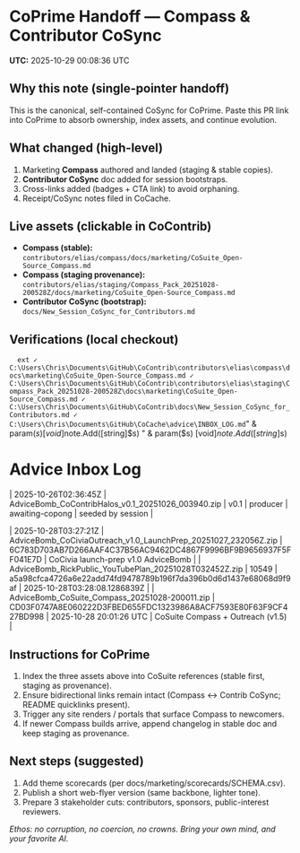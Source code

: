 # CoPrime Handoff — Compass & Contributor CoSync

**UTC:** 2025-10-29 00:08:36 UTC

## Why this note (single-pointer handoff)
This is the canonical, self-contained CoSync for CoPrime. Paste this PR link into CoPrime to absorb ownership, index assets, and continue evolution.

## What changed (high-level)
1. Marketing **Compass** authored and landed (staging & stable copies).
2. **Contributor CoSync** doc added for session bootstraps.
3. Cross-links added (badges + CTA link) to avoid orphaning.
4. Receipt/CoSync notes filed in CoCache.

## Live assets (clickable in CoContrib)
- **Compass (stable):** `contributors/elias/compass/docs/marketing/CoSuite_Open-Source_Compass.md`
- **Compass (staging provenance):** `contributors/elias/staging/Compass_Pack_20251028-200528Z/docs/marketing/CoSuite_Open-Source_Compass.md`
- **Contributor CoSync (bootstrap):** `docs/New_Session_CoSync_for_Contributors.md`

## Verifications (local checkout)
`	ext
✓ C:\Users\Chris\Documents\GitHub\CoContrib\contributors\elias\compass\docs\marketing\CoSuite_Open-Source_Compass.md
✓ C:\Users\Chris\Documents\GitHub\CoContrib\contributors\elias\staging\Compass_Pack_20251028-200528Z\docs\marketing\CoSuite_Open-Source_Compass.md
✓ C:\Users\Chris\Documents\GitHub\CoContrib\docs\New_Session_CoSync_for_Contributors.md
✓ C:\Users\Chris\Documents\GitHub\CoCache\advice\INBOX_LOG.md
`"
& param($s) [void]$note.Add([string]$s)  "
& param($s) [void]$note.Add([string]$s)  
# Advice Inbox Log

| 2025-10-26T02:36:45Z | AdviceBomb_CoContribHalos_v0.1_20251026_003940.zip | v0.1 | producer | awaiting-copong | seeded by session |

| 2025-10-28T03:27:21Z | AdviceBomb_CoCiviaOutreach_v1.0_LaunchPrep_20251027_232056Z.zip | 6C783D703AB7D266AAF4C37B56AC9462DC4867F9996BF9B9656937F5FF041E7D | CoCivia launch-prep v1.0 AdviceBomb |
| AdviceBomb_RickPublic_YouTubePlan_20251028T032452Z.zip | 10549 | a5a98cfca4726a6e22add74fd9478789b196f7da396b0d6d1437e68068d9f9af | 2025-10-28T03:28:08.1286839Z |
| AdviceBomb_CoSuite_Compass_20251028-200011.zip | CD03F0747A8E060222D3FBED655FDC1323986A8ACF7593E80F63F9CF427BD998 | 2025-10-28 20:01:26 UTC | CoSuite Compass + Outreach (v1.5) |

## Instructions for CoPrime
1. Index the three assets above into CoSuite references (stable first, staging as provenance).
2. Ensure bidirectional links remain intact (Compass ↔ Contrib CoSync; README quicklinks present).
3. Trigger any site renders / portals that surface Compass to newcomers.
4. If newer Compass builds arrive, append changelog in stable doc and keep staging as provenance.

## Next steps (suggested)
1. Add theme scorecards (per docs/marketing/scorecards/SCHEMA.csv).
2. Publish a short web-flyer version (same backbone, lighter tone).
3. Prepare 3 stakeholder cuts: contributors, sponsors, public-interest reviewers.

_Ethos: no corruption, no coercion, no crowns. Bring your own mind, and your favorite AI._
